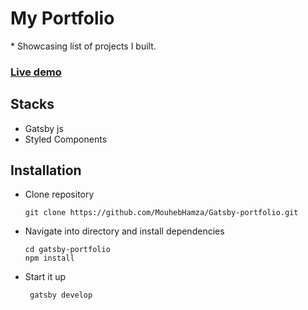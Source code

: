 <h1> My Portfolio </h1>
* Showcasing list of projects I built.

### [Live demo](https://mouheb-hamza.netlify.app/)

## Stacks

- Gatsby js
- Styled Components

## Installation

- Clone repository
  <br>
  ```
  git clone https://github.com/MouhebHamza/Gatsby-portfolio.git
  ```
- Navigate into directory and install dependencies
  ```
  cd gatsby-portfolio
  npm install
  ```
- Start it up
  ```
   gatsby develop
  ``` 
